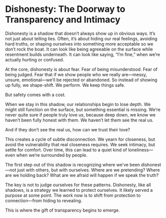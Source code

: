 # Dishonesty: The Doorway to Transparency and Intimacy


Dishonesty is a shadow that doesn’t always show up in obvious ways. It’s not just about telling lies. Often, it’s about hiding our real feelings, avoiding hard truths, or shaping ourselves into something more acceptable so we don’t rock the boat. It can look like being agreeable on the surface while resentment builds underneath. It can look like saying, “I’m fine,” when we’re actually hurting or confused.

At the core, dishonesty is about fear. Fear of being misunderstood. Fear of being judged. Fear that if we show people who we really are—messy, unsure, emotional—we’ll be rejected or abandoned. So instead of showing up fully, we shape-shift. We perform. We keep things safe.

But safety comes with a cost.

When we stay in this shadow, our relationships begin to lose depth. We might still function on the surface, but something essential is missing. We’re never quite sure if people truly love us, because deep down, we know we haven’t been fully honest with them. We haven’t let them see the real us.

And if they don’t see the real us, how can we trust their love?

This creates a cycle of subtle disconnection. We yearn for closeness, but avoid the vulnerability that real closeness requires. We seek intimacy, but settle for comfort. Over time, this can lead to a quiet kind of loneliness—even when we’re surrounded by people.

The first step out of this shadow is recognizing where we’ve been dishonest—not just with others, but with ourselves. Where are we pretending? Where are we holding back? What are we afraid will happen if we speak the truth?

The key is not to judge ourselves for these patterns. Dishonesty, like all shadows, is a strategy we learned to protect ourselves. It likely served a purpose at some point. The work now is to shift from protection to connection—from hiding to revealing.

This is where the gift of transparency begins to emerge.

